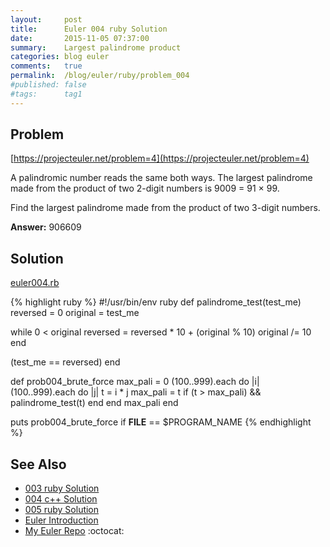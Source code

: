 ```yaml
---
layout:     post
title:      Euler 004 ruby Solution
date:       2015-11-05 07:37:00
summary:    Largest palindrome product
categories: blog euler
comments:   true
permalink:  /blog/euler/ruby/problem_004
#published: false
#tags:      tag1
---
```


## Problem

[https://projecteuler.net/problem=4](https://projecteuler.net/problem=4)

A palindromic number reads the same both ways. The largest palindrome made from the product of two 2-digit numbers is 9009 = 91 × 99.

Find the largest palindrome made from the product of two 3-digit numbers.

**Answer:** 906609

## Solution

[euler004.rb](https://github.com/tvarley/euler/blob/master/ruby/euler004.rb)

{% highlight ruby %}
#!/usr/bin/env ruby
def palindrome_test(test_me)
  reversed = 0
  original = test_me

  while 0 < original
    reversed = reversed * 10 + (original % 10)
    original /= 10
  end

  (test_me == reversed)
end

def prob004_brute_force
  max_pali = 0
  (100..999).each do |i|
    (100..999).each do |j|
      t = i * j
      max_pali = t if (t > max_pali) && palindrome_test(t)
    end
  end
  max_pali
end

puts prob004_brute_force if __FILE__ == $PROGRAM_NAME
{% endhighlight %}

## See Also
* [003 ruby Solution]({{site.baseurl}}/blog/euler/ruby/problem_003)
* [004 c++ Solution]({{site.baseurl}}/blog/euler/cpp/problem_004)
* [005 ruby Solution]({{site.baseurl}}/blog/euler/ruby/problem_005)
* [Euler Introduction]({{site.baseurl}}/blog/euler/introduction)
* [My Euler Repo](https://github.com/tvarley/euler) :octocat:
